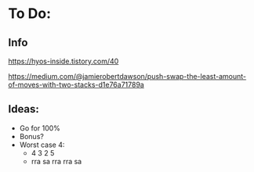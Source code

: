 # To Do:

## Info
https://hyos-inside.tistory.com/40

https://medium.com/@jamierobertdawson/push-swap-the-least-amount-of-moves-with-two-stacks-d1e76a71789a


## Ideas:
- Go for 100%
- Bonus?
- Worst case 4:
	- 4 3 2 5
	- rra sa rra rra sa
